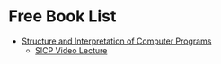 # Free Book List
- [Structure and Interpretation of Computer Programs](https://sarabander.github.io/sicp/html/index.xhtml)
    - [SICP Video Lecture](https://archive.org/details/ucberkeley-webcast-PL3E89002AA9B9879E?sort=titleSorter)
